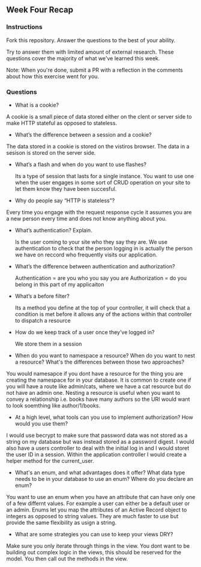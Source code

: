 ## Week Four Recap

### Instructions
Fork this repository. Answer the questions to the best of your ability.

Try to answer them with limited amount of external research. These questions cover the majority of what we've learned this week.

Note: When you're done, submit a PR with a reflection in the comments about how this exercise went for you.

### Questions

* What is a cookie?

A cookie is a small piece of data stored either on the clent or server side to make HTTP stateful as opposed to stateless. 

* What’s the difference between a session and a cookie?

The data stored in a cookie is stored on the vistiros browser. The data in a sesison is stored on the server side. 

* What’s a flash and when do you want to use flashes?

  Its a type of session that lasts for a single instance. You want to use one when the user engages in some sort of CRUD operation on your site to let them know they have been succesful. 

* Why do people say “HTTP is stateless”?

 Every time you engage with the request response cycle it assumes you are a new person every time and does not know anything about you. 

* What’s authentication? Explain.

  Is the user coming to your site who they say they are. We use authentication to check that the person logging in is actually the person we have on reccord who frequently visits our application. 

* What’s the difference between authentication and authorization?

  Authentication = are you who you say you are 
  Authorization = do you belong in this part of my applicaiton 


* What’s a before filter?

  Its a method you define at the top of your controller, it will check that a condition is met before it allows any of the actions within that controller to dispatch a resource 


* How do we keep track of a user once they’ve logged in?

  We store them in a session 


* When do you want to namespace a resource? When do you want to nest a resource? What's the differences between those two approaches?

You would namesapce if you dont have a resource for the thing you are creating the namespace for in your database. It is common to create one if you will have a route like admin/cats, where we have a cat resource but do not have an admin one. Nesting a resource is useful when you want to convey a relationship i.e. books have many authors so the URI would want to look soemthing like author/1/books.


* At a high level, what tools can you use to implement authorization? How would you use them?

I would use becrypt to make sure that password data was not stored as a string on my database but was instead stored as a password digest. I  would also have a users controller to deal with the initial log in and I would storet the user ID in a session. Within the application controller I would create a helper method for the current_user.


* What's an enum, and what advantages does it offer? What data type needs to be in your database to use an enum? Where do you declare an enum?

You want to use an enum when you have an attribute that can have only one of a few differnt values. For example a user can either be a default user or an admin. Enums let you map the attributes of an Active Record object to integers as opposed to string values. They are much faster to use but provide the same flexibility as usign a string. 

* What are some strategies you can use to keep your views DRY?

Make sure you only iterate through things in the view. You dont want to be building out complex logic in the views, this should be reserved for the model. You then call out the methods in the view. 

